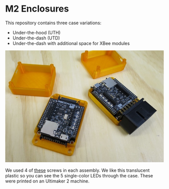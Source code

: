# M2 Enclosures

This repository contains three case variations:

 * Under-the-hood (UTH)
 * Under-the-dash (UTD)
 * Under-the-dash with additional space for XBee modules

![Picture of printed cases](./m2-enclosures.jpg)

 We used 4 of [these](https://www.mcmaster.com/#90380a011/=179tb2t) screws in each assembly. We like this translucent plastic so you can see the 5 single-color LEDs through the case. These were printed on an Ultimaker 2 machine. 